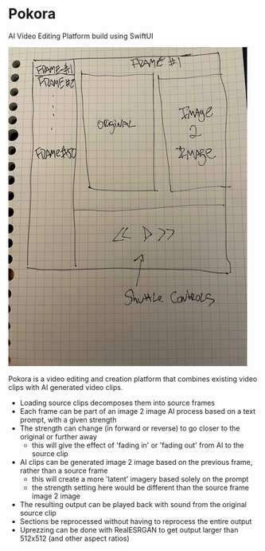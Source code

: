 # Pokora
AI Video Editing Platform build using SwiftUI

![Early concept drawing of Pokora interface](pokora_concept.png)

Pokora is a video editing and creation platform that combines existing video clips with AI generated video clips.

- Loading source clips decomposes them into source frames
- Each frame can be part of an image 2 image AI process based on a text prompt, with a given strength
- The strength can change (in forward or reverse) to go closer to the original or further away
  - this will give the effect of 'fading in' or 'fading out' from AI to the source clip
- AI clips can be generated image 2 image based on the previous frame, rather than a source frame
  - this will create a more 'latent' imagery based solely on the prompt
  - the strength setting here would be different than the source frame image 2 image
- The resulting output can be played back with sound from the original source clip
- Sections be reprocessed without having to reprocess the entire output
- Uprezzing can be done with RealESRGAN to get output larger than 512x512 (and other aspect ratios)
